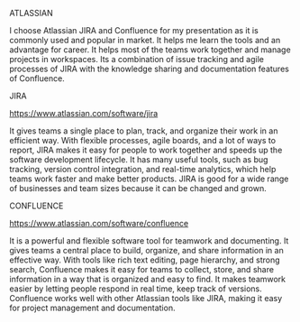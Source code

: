 ATLASSIAN

I choose Atlassian JIRA and Confluence for my presentation as it is commonly used and popular in market. It helps me learn the tools and an advantage for career. It helps most of the teams work together and manage projects in workspaces. Its a combination of issue tracking and agile processes of JIRA with the knowledge sharing and documentation features of Confluence.

JIRA

https://www.atlassian.com/software/jira

It gives teams a single place to plan, track, and organize their work in an efficient way. With flexible processes, agile boards, and a lot of ways to report, JIRA makes it easy for people to work together and speeds up the software development lifecycle. It has many useful tools, such as bug tracking, version control integration, and real-time analytics, which help teams work faster and make better products. JIRA is good for a wide range of businesses and team sizes because it can be changed and grown.


CONFLUENCE

https://www.atlassian.com/software/confluence

It is a powerful and flexible software tool for teamwork and documenting. It gives teams a central place to build, organize, and share information in an effective way. With tools like rich text editing, page hierarchy, and strong search, Confluence makes it easy for teams to collect, store, and share information in a way that is organized and easy to find. It makes teamwork easier by letting people respond in real time, keep track of versions. Confluence works well with other Atlassian tools like JIRA, making it easy for project management and documentation.
